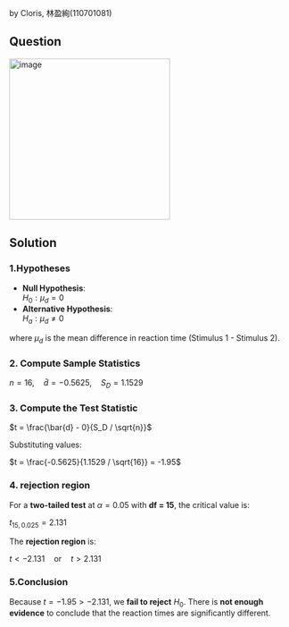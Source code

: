 by Cloris, 林盈絢(110701081)

## Question
<img width="288" alt="image" src="https://github.com/user-attachments/assets/52973f0d-b2f4-4773-84ed-39c427e5ab11" />

## Solution
### 1.Hypotheses
- **Null Hypothesis**:  
  $H_0: \mu_d = 0$  
- **Alternative Hypothesis**:  
  $H_a: \mu_d \neq 0$  

where $\mu_d$ is the mean difference in reaction time (Stimulus 1 - Stimulus 2).
### 2. Compute Sample Statistics
$n = 16, \quad \bar{d} = -0.5625, \quad S_D = 1.1529$  

### 3. Compute the Test Statistic
$t = \frac{\bar{d} - 0}{S_D / \sqrt{n}}$  

Substituting values:  

$t = \frac{-0.5625}{1.1529 / \sqrt{16}} = -1.95$  

### 4. rejection region
For a **two-tailed test** at $\alpha = 0.05$ with **df = 15**, the critical value is:  

$t_{15, 0.025} = 2.131$  

The **rejection region** is:  

$t < -2.131 \quad \text{or} \quad t > 2.131$  


### 5.Conclusion
Because $t = -1.95 > -2.131$, we **fail to reject** $H_0$. There is **not enough evidence** to conclude that the reaction times are significantly different.

